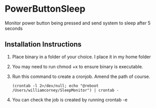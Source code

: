# PowerButtonSleep

Monitor power button being pressed and send system to sleep after 5 seconds

## Installation Instructions

1.  Place binary in a folder of your choice.  I place it in my home folder
2.  You may need to run chmod +x to ensure binary is executable.
3.  Run this command to create a cronjob.  Amend the path of course.

    ```(crontab -l 2>/dev/null; echo "@reboot /Users/williamcorney/SleepMonitor") | crontab - ```
4.  You can check the job is created by running crontab -e
